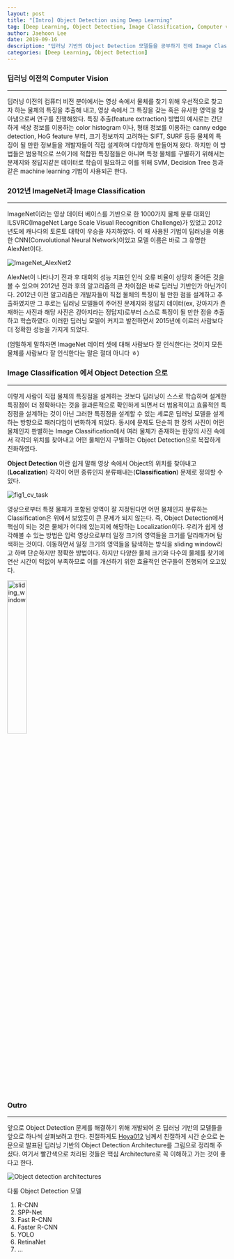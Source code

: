 ```yaml
---
layout: post
title: "[Intro] Object Detection using Deep Learning"
tag: [Deep Learning, Object Detection, Image Classification, Computer vision]
author: Jaehoon Lee
date: 2019-09-16
description: "딥러닝 기반의 Object Detection 모델들을 공부하기 전에 Image Classification과 기존 컴퓨터 비전에서의 문제 해결 방법들에 대해 알아보자."
categories: [Deep Learning, Object Detection]
---
```




### 딥러닝 이전의 Computer Vision

---

딥러닝 이전의 컴퓨터 비전 분야에서는 영상 속에서 물체를 찾기 위해 우선적으로 찾고자 하는 물체의 특징을 추출해 내고, 영상 속에서 그 특징을 갖는 혹은 유사한 영역을 찾아냄으로써 연구를 진행해왔다. 특징 추출(feature extraction) 방법의 예시로는 간단하게 색상 정보를 이용하는 color histogram 이나, 형태 정보를 이용하는 canny edge detection, HoG feature 부터, 크기 정보까지 고려하는 SIFT, SURF 등등 물체의 특징이 될 만한 정보들을 개발자들이 직접 설계하며 다양하게 만들어져 왔다. 하지만 이 방법들은 범용적으로 쓰이기에 적합한 특징점들은 아니며 특정 물체를 구별하기 위해서는 문제지와 정답지같은 데이터로 학습이 필요하고 이를 위해 SVM, Decision Tree 등과 같은 machine learning 기법이 사용되곤 한다.



### 2012년 ImageNet과 Image Classification

---

ImageNet이라는 영상 데이터 베이스를 기반으로 한 1000가지 물체 분류 대회인 ILSVRC(ImageNet Large Scale Visual Recognition Challenge)가 있었고 2012년도에 캐나다의 토론토 대학이 우승을 차지하였다. 이 때 사용된 기법이 딥러닝을 이용한 CNN(Convolutional Neural Network)이었고 모델 이름은 바로 그 유명한 AlexNet이다.

![ImageNet_AlexNet2](https://user-images.githubusercontent.com/2151950/64918059-da2d8b80-d7d3-11e9-9d8e-6be72698f2de.png)

AlexNet이 나타나기 전과 후 대회의 성능 지표인 인식 오류 비율이 상당히 줄어든 것을 볼 수 있으며 2012년 전과 후의 알고리즘의 큰 차이점은 바로 딥러닝 기반인가 아닌가이다. 2012년 이전 알고리즘은 개발자들이 직접 물체의 특징이 될 만한 점을 설계하고 추출하였지만 그 후로는 딥러닝 모델들이 주어진 문제지와 정답지 데이터(ex, 강아지가 존재하는 사진과 해당 사진은 강아지라는 정답지)로부터 스스로 특징이 될 만한 점을 추출하고 학습하였다. 이러한 딥러닝 모델이 커지고 발전하면서 2015년에 이르러 사람보다 더 정확한 성능을 가지게 되었다.

(엄밀하게 말하자면 ImageNet 데이터 셋에 대해 사람보다 잘 인식한다는 것이지 모든 물체를 사람보다 잘 인식한다는 말은 절대 아니다 ㅎ)



### Image Classification 에서 Object Detection 으로

---

이렇게 사람이 직접 물체의 특징점을 설계하는 것보다 딥러닝이 스스로 학습하며 설계한 특징점이 더 정확하다는 것을 결과론적으로 확인하게 되면서 더 범용적이고 효율적인 특징점을 설계하는 것이 아닌 그러한 특징점을 설계할 수 있는 세로운 딥러닝 모델을 설계하는 방향으로 패러다임이 변화하게 되었다. 동시에 문제도 단순히 한 장의 사진이 어떤 물체인지 판별하는 Image Classification에서 여러 물체가 존재하는 한장의 사진 속에서 각각의 위치를 찾아내고 어떤 물체인지 구별하는 Object Detection으로 복잡하게 진화하였다.

**Object Detection** 이란 쉽게 말해 영상 속에서 Object의 위치를 찾아내고(**Localization**) 각각이 어떤 종류인지 분류해내는(**Classification**) 문제로 정의할 수 있다. 

![fig1_cv_task](https://user-images.githubusercontent.com/2151950/64918417-e405bd80-d7d8-11e9-804a-01497bc2bf6c.png)

영상으로부터 특정 물체가 포함된 영역이 잘 지정된다면 어떤 물체인지 분류하는 Classification은 위에서 보았듯이 큰 문제가 되지 않는다. 즉, Object Detection에서 핵심이 되는 것은 물체가 어디에 있는지에 해당하는 Localization이다. 우리가 쉽게 생각해볼 수 있는 방법은 입력 영상으로부터 일정 크기의 영역들을 크기를 달리해가며 탐색하는 것이다. 이동하면서 일정 크기의 영역들을 탐색하는 방식을 sliding window라고 하며 단순하지만 정확한 방법이다. 하지만 다양한 물체 크기와 다수의 물체를 찾기에 연산 시간이 턱없이 부족하므로 이를 개선하기 위한 효율적인 연구들이 진행되어 오고있다.

<img width="30%" alt="sliding_window" src="https://user-images.githubusercontent.com/2151950/64918875-1fa38600-d7df-11e9-8e07-33c14ffc3221.png" align="center">

### Outro

---

앞으로 Object Detection 문제를 해결하기 위해 개발되어 온 딥러닝 기반의 모델들을 앞으로 하나씩 살펴보려고 한다. 친절하게도 [Hoya012](https://github.com/hoya012/deep_learning_object_detection) 님께서 친절하게 시간 순으로 논문으로 발표된 딥러닝 기반의 Object Detection Architecture를 그림으로 정리해 주셨다. 여기서 빨간색으로 처리된 것들은 핵심 Architecture로 꼭 이해하고 가는 것이 좋다고 한다.

![Object detection architectures](https://user-images.githubusercontent.com/2151950/64918986-5fb73880-d7e0-11e9-8de5-c385b7cca6a4.png)

다룰 Object Detection 모델 

1. R-CNN
2. SPP-Net
3. Fast R-CNN
4. Faster R-CNN
5. YOLO
6. RetinaNet
7. ...